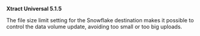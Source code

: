 **Xtract Universal 5.1.5**

The file size limit setting for the Snowflake destination makes it possible to control the data volume update, avoiding too small or too big uploads.
